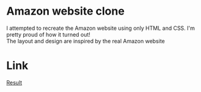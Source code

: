 # Amazon website clone 

I attempted to recreate the Amazon website using only HTML and CSS. I'm pretty proud of how it turned out! 
<br/> The layout and design are inspired by the real Amazon website

# Link

[Result](https://amazon-clone-two-ebon.vercel.app/)
